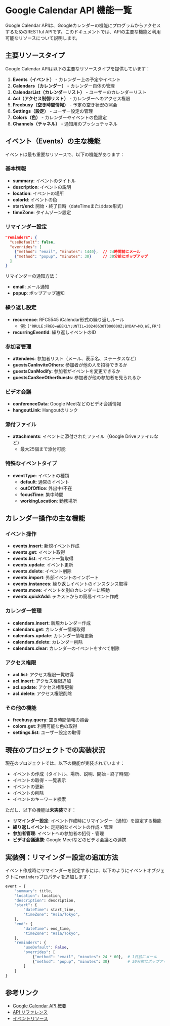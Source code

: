 # Google Calendar API 機能一覧

Google Calendar APIは、Googleカレンダーの機能にプログラムからアクセスするためのRESTful APIです。このドキュメントでは、APIの主要な機能と利用可能なリソースについて説明します。

## 主要リソースタイプ

Google Calendar APIは以下の主要なリソースタイプを提供しています：

1. **Events（イベント）** - カレンダー上の予定やイベント
2. **Calendars（カレンダー）** - カレンダー自体の管理
3. **CalendarList（カレンダーリスト）** - ユーザーのカレンダーリスト
4. **Acl（アクセス制御リスト）** - カレンダーへのアクセス権限
5. **Freebusy（空き時間情報）** - 予定の空き状況の照会
6. **Settings（設定）** - ユーザー設定の管理
7. **Colors（色）** - カレンダーやイベントの色設定
8. **Channels（チャネル）** - 通知用のプッシュチャネル

## イベント（Events）の主な機能

イベントは最も重要なリソースで、以下の機能があります：

### 基本情報

- **summary**: イベントのタイトル
- **description**: イベントの説明
- **location**: イベントの場所
- **colorId**: イベントの色
- **start/end**: 開始・終了日時（dateTimeまたはdate形式）
- **timeZone**: タイムゾーン設定

### リマインダー設定

```json
"reminders": {
  "useDefault": false,
  "overrides": [
    {"method": "email", "minutes": 1440},  // 24時間前にメール
    {"method": "popup", "minutes": 30}     // 30分前にポップアップ
  ]
}
```

リマインダーの通知方法：
- **email**: メール通知
- **popup**: ポップアップ通知

### 繰り返し設定

- **recurrence**: RFC5545 iCalendar形式の繰り返しルール
  - 例: `["RRULE:FREQ=WEEKLY;UNTIL=20240630T000000Z;BYDAY=MO,WE,FR"]`
- **recurringEventId**: 繰り返しイベントのID

### 参加者管理

- **attendees**: 参加者リスト（メール、表示名、ステータスなど）
- **guestsCanInviteOthers**: 参加者が他の人を招待できるか
- **guestsCanModify**: 参加者がイベントを変更できるか
- **guestsCanSeeOtherGuests**: 参加者が他の参加者を見られるか

### ビデオ会議

- **conferenceData**: Google Meetなどのビデオ会議情報
- **hangoutLink**: Hangoutのリンク

### 添付ファイル

- **attachments**: イベントに添付されたファイル（Google Driveファイルなど）
  - 最大25個まで添付可能

### 特殊なイベントタイプ

- **eventType**: イベントの種類
  - **default**: 通常のイベント
  - **outOfOffice**: 外出中/不在
  - **focusTime**: 集中時間
  - **workingLocation**: 勤務場所

## カレンダー操作の主な機能

### イベント操作

- **events.insert**: 新規イベント作成
- **events.get**: イベント取得
- **events.list**: イベント一覧取得
- **events.update**: イベント更新
- **events.delete**: イベント削除
- **events.import**: 外部イベントのインポート
- **events.instances**: 繰り返しイベントのインスタンス取得
- **events.move**: イベントを別のカレンダーに移動
- **events.quickAdd**: テキストからの簡易イベント作成

### カレンダー管理

- **calendars.insert**: 新規カレンダー作成
- **calendars.get**: カレンダー情報取得
- **calendars.update**: カレンダー情報更新
- **calendars.delete**: カレンダー削除
- **calendars.clear**: カレンダーのイベントをすべて削除

### アクセス権限

- **acl.list**: アクセス権限一覧取得
- **acl.insert**: アクセス権限追加
- **acl.update**: アクセス権限更新
- **acl.delete**: アクセス権限削除

### その他の機能

- **freebusy.query**: 空き時間情報の照会
- **colors.get**: 利用可能な色の取得
- **settings.list**: ユーザー設定の取得

## 現在のプロジェクトでの実装状況

現在のプロジェクトでは、以下の機能が実装されています：

- イベントの作成（タイトル、場所、説明、開始・終了時間）
- イベントの取得・一覧表示
- イベントの更新
- イベントの削除
- イベントのキーワード検索

ただし、以下の機能は**未実装**です：

- **リマインダー設定**: イベント作成時にリマインダー（通知）を設定する機能
- **繰り返しイベント**: 定期的なイベントの作成・管理
- **参加者管理**: イベントへの参加者の招待・管理
- **ビデオ会議連携**: Google Meetなどのビデオ会議との連携

## 実装例：リマインダー設定の追加方法

イベント作成時にリマインダーを設定するには、以下のようにイベントオブジェクトに`reminders`プロパティを追加します：

```python
event = {
    "summary": title,
    "location": location,
    "description": description,
    "start": {
        "dateTime": start_time,
        "timeZone": "Asia/Tokyo",
    },
    "end": {
        "dateTime": end_time,
        "timeZone": "Asia/Tokyo",
    },
    "reminders": {
        "useDefault": False,
        "overrides": [
            {"method": "email", "minutes": 24 * 60},  # 1日前にメール
            {"method": "popup", "minutes": 30}        # 30分前にポップアップ
        ]
    }
}
```

## 参考リンク

- [Google Calendar API 概要](https://developers.google.com/workspace/calendar/api/guides/overview)
- [API リファレンス](https://developers.google.com/workspace/calendar/api/v3/reference)
- [イベントリソース](https://developers.google.com/workspace/calendar/api/v3/reference/events)
